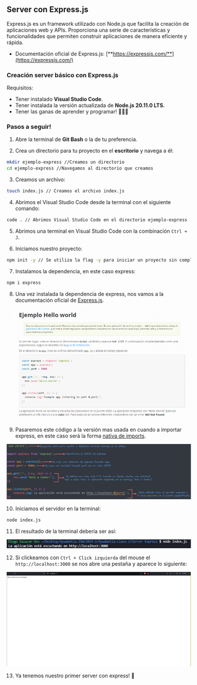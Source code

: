 
## Server con Express.js

Express.js es un framework utilizado con Node.js que facilita la creación de aplicaciones web y APIs. Proporciona una serie de características y funcionalidades que permiten construir aplicaciones de manera eficiente y rápida.

- Documentación oficial de Express.js: [**https://expressjs.com/**](https://expressjs.com/)

### Creación server básico con Express.js

Requisitos:

- Tener instalado **Visual Studio Code**.
- Tener instalada la versión actualizada de **Node.js 20.11.0 LTS.**
- Tener las ganas de aprender y programar! 🚀🚀🚀

### Pasos a seguir!

1. Abre la terminal de **Git Bash** o la de tu preferencia.

2. Crea un directorio para tu proyecto en el **escritorio** y navega a él:

```bash
mkdir ejemplo-express //Creamos un directorio
cd ejemplo-express //Navegamos al directorio que creamos
```

3. Creamos un archivo:

```bash
touch index.js // Creamos el archivo index.js
```

4. Abrimos el Visual Studio Code desde la terminal con el siguiente comando:

```bash
code . // Abrimos Visual Studio Code en el directorio ejemplo-express
```

5. Abrimos una terminal en Visual Studio Code con la combinación `Ctrl + J`.

6. Iniciamos nuestro proyecto:

```bash
npm init -y // Se utiliza la flag -y para iniciar un proyecto sin completar algunos parametros
```

7. Instalamos la dependencia, en este caso express:

```bash
npm i express
```

8. Una vez instalada la dependencia de express, nos vamos a la documentación oficial de [Express.js](https://expressjs.com/es/starter/hello-world.html).

![express.png](../images/expressHelloWorld.png)

9. Pasaremos este código a la versión mas usada en cuando a importar express, en este caso será la forma [nativa de imports](https://developer.mozilla.org/en-US/docs/Web/JavaScript/Guide/Modules).

![index.png](../images/index.png)

10. Iniciamos el servidor en la terminal:

```bash
node index.js
```

11. El resultado de la terminal debería ser así:

![terminal.png](../images/terminal.png)

12. Si clickeamos con `Ctrl + Click izquierda` del mouse  el `http://localhost:3000` se nos abre una pestaña y aparece lo siguiente:

![raiz.png](../images/raiz.png)

13. Ya tenemos nuestro primer server con express! 🚀